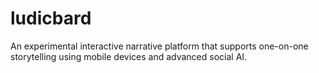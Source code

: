 ludicbard
=========

An experimental interactive narrative platform that supports one-on-one storytelling using mobile devices and advanced social AI.